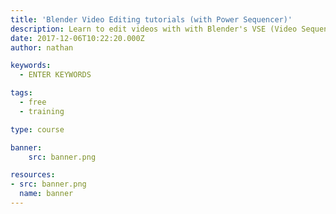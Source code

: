 ```yaml
---
title: 'Blender Video Editing tutorials (with Power Sequencer)'
description: Learn to edit videos with with Blender's VSE (Video Sequence Editor). And edit much faster with the Free and open source add-on Power Sequencer! With this playlist you'll learn fundamental Blender video editing techniques on top of Power Sequencer's unique features.
date: 2017-12-06T10:22:20.000Z
author: nathan

keywords:
  - ENTER KEYWORDS

tags:
  - free
  - training

type: course

banner:
    src: banner.png

resources:
- src: banner.png
  name: banner
---
```

